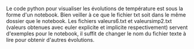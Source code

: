 Le code python pour visualiser les évolutions de température est sous la forme d'un notebook.
Bien veiller à ce que le fichier txt soit dans le même dossier que le notebook.
Les fichiers valeurs6.txt et valeursimp2.txt (valeurs obtenues avec euler explicite et implicite respectivement) servent d'exemples pour le notebook, il suffit de changer le nom du fichier texte à lire pour obtenir d'autres évolutions.